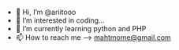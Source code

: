 - 👋 Hi, I’m @ariitooo
- 👀 I’m interested in coding...
- 🌱 I’m currently learning python and PHP
- 📫 How to reach me --> mahtmome@gmail.com

<!---
ariitooo/ariitooo is a ✨ special ✨ repository because its `README.md` (this file) appears on your GitHub profile.
You can click the Preview link to take a look at your changes.
--->
